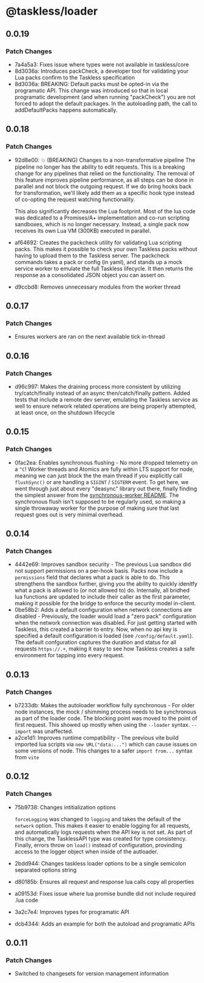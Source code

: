 # @taskless/loader

## 0.0.19

### Patch Changes

- 7a4a5a3: Fixes issue where types were not available in taskless/core
- 8d3036a: Introduces packCheck, a developer tool for validating your Lua packs confirm to the Taskless specification
- 8d3036a: BREAKING: Default packs must be opted-in via the programatic API. This change was introduced so that in local programatic development (and when running "packCheck") you are not forced to adopt the default packages. In the autoloading path, the call to addDefaultPacks happens automatically.

## 0.0.18

### Patch Changes

- 92d8e00: 💥 (BREAKING) Changes to a non-transformative pipeline
  The pipeline no longer has the ability to edit requests. This is a breaking change for any pipelines that relied on the functionality. The removal of this feature improves pipeline performance, as all steps can be done in parallel and not block the outgoing request. If we do bring hooks back for transformation, we'll likely add them as a specific hook type instead of co-opting the request watching functionality.

  This also significantly decreases the Lua footprint. Most of the lua code was dedicated to a Promises/A+ implementation and co-run scripting sandboxes, which is no longer necessary. Instead, a single pack now receives its own Lua VM (300KB) executed in parallel.

- af64692: Creates the packcheck utility for validating Lua scripting packs. This makes it possible to check your own Taskless packs without having to upload them to the Taskless server. The packcheck commands takes a pack or config (in yaml), and stands up a mock service worker to emulate the full Taskless lifecycle. It then returns the response as a consolidated JSON object you can assert on.
- d9ccbd8: Removes unnecessary modules from the worker thread

## 0.0.17

### Patch Changes

- Ensures workers are ran on the next available tick in-thread

## 0.0.16

### Patch Changes

- d96c997: Makes the draining process more consistent by utilizing try/catch/finally instead of an async then/catch/finally pattern. Added tests that include a remote dev server, emulating the Taskless service as well to ensure network related operations are being properly attempted, at least once, on the shutdown lifecycle

## 0.0.15

### Patch Changes

- 0fac2ea: Enables synchronous flushing - No more dropped telemetry on a `^C`! Worker threads and Atomics are fully within LTS support for node, meaning we can just block the the main thread if you explicitly call `flushSync()` or are handling a `SIGINT` / `SIGTERM` event. To get here, we went through just about every "deasync" library out there, finally finding the simplest answer from the [synchronous-worker README](https://www.npmjs.com/package/synchronous-worker). The synchronous flush isn't supposed to be regularly used, so making a single throwaway worker for the purpose of making sure that last request goes out is very minimal overhead.

## 0.0.14

### Patch Changes

- 4442e69: Improves sandbox security - The previous Lua sandbox did not support permissions on a per-hook basis. Packs now include a `permissions` field that declares what a pack is able to do. This strengthens the sandbox further, giving you the ability to quickly idenitfy what a pack is allowed to (or not allowed to) do. Internally, all bridhed lua functions are updated to include their caller as the first parameter, making it possible for the bridge to enforce the security model in-client.
- 0be58b2: Adds a default configuration when network connections are disabled - Previously, the loader would load a "zero pack" configuration when the network connection was disabled. For just getting started with Taskless, this created a barrier to entry. Now, when no api key is specified a default configuration is loaded (see `/config/default.yaml`). The default confguration captures the duration and status for all requests `https://.+`, making it easy to see how Taskless creates a safe environment for tapping into every request.

## 0.0.13

### Patch Changes

- b7233db: Makes the autoloader workflow fully synchronous - For older node instances, the mock / shimming process needs to be synchronous as part of the loader code. The blocking point was moved to the point of first request. This showed up mostly when using the `--loader` syntax. `--import` was unaffected.
- a2ce1d1: Improves runtime compatibility - The previous vite build imported lua scripts via `new URL("data:...")` which can cause issues on some versions of node. This changes to a safer `import from...` syntax from `vite`

## 0.0.12

### Patch Changes

- 75b9738: Changes intitialization options

  `forceLogging` was changed to `logging` and takes the default of the `network` option. This makes it easier to enable logging for all requests, and automatically logs requests when the API key is not set. As part of this change, the TasklessAPI type was created for type consistency. Finally, errors throw on `load()` instead of configuration, provinding access to the logger object when inside of the autloader.

- 2bdd944: Changes taskless loader options to be a single semicolon separated options string
- d80185b: Ensures all request and response lua calls copy all properties
- a09153d: Fixes issue where lua promise bundle did not include required .lua code
- 3a2c7e4: Improves types for programatic API
- dcb4344: Adds an example for both the autoload and programatic APIs

## 0.0.11

### Patch Changes

- Switched to changesets for version management information
